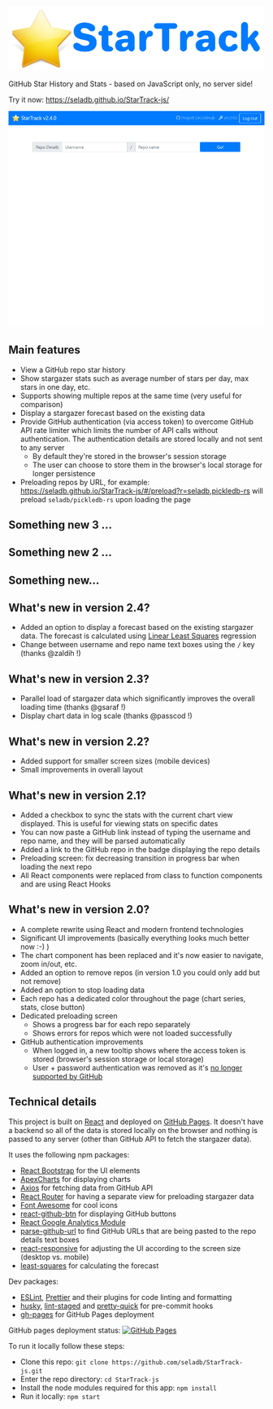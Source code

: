 <img src="public/logo.png" width="550" />

GitHub Star History and Stats - based on JavaScript only, no server side!

Try it now: https://seladb.github.io/StarTrack-js/

<img src="public/StarTrackDemo.gif" width="900" />

## Main features

- View a GitHub repo star history
- Show stargazer stats such as average number of stars per day, max stars in one day, etc.
- Supports showing multiple repos at the same time (very useful for comparison)
- Display a stargazer forecast based on the existing data
- Provide GitHub authentication (via access token) to overcome GitHub API rate limiter which limits the number of API calls without authentication. The authentication details are stored locally and not sent to any server
  - By default they're stored in the browser's session storage
  - The user can choose to store them in the browser's local storage for longer persistence
- Preloading repos by URL, for example: <https://seladb.github.io/StarTrack-js/#/preload?r=seladb,pickledb-rs> will preload `seladb/pickledb-rs` upon loading the page

## Something new 3 ...

## Something new 2 ...

## Something new...

## What's new in version 2.4?

- Added an option to display a forecast based on the existing stargazer data. The forecast is calculated using [Linear Least Squares](https://en.wikipedia.org/wiki/Linear_least_squares) regression
- Change between username and repo name text boxes using the `/` key (thanks @zaldih !)

## What's new in version 2.3?

- Parallel load of stargazer data which significantly improves the overall loading time (thanks @gsaraf !)
- Display chart data in log scale (thanks @passcod !)

## What's new in version 2.2?

- Added support for smaller screen sizes (mobile devices)
- Small improvements in overall layout

## What's new in version 2.1?

- Added a checkbox to sync the stats with the current chart view displayed. This is useful for viewing stats on specific dates
- You can now paste a GitHub link instead of typing the username and repo name, and they will be parsed automatically
- Added a link to the GitHub repo in the badge displaying the repo details
- Preloading screen: fix decreasing transition in progress bar when loading the next repo
- All React components were replaced from class to function components and are using React Hooks

## What's new in version 2.0?

- A complete rewrite using React and modern frontend technologies
- Significant UI improvements (basically everything looks much better now :-) )
- The chart component has been replaced and it's now easier to navigate, zoom in/out, etc.
- Added an option to remove repos (in version 1.0 you could only add but not remove)
- Added an option to stop loading data
- Each repo has a dedicated color throughout the page (chart series, stats, close button)
- Dedicated preloading screen
  - Shows a progress bar for each repo separately
  - Shows errors for repos which were not loaded successfully
- GitHub authentication improvements
  - When logged in, a new tooltip shows where the access token is stored (browser's session storage or local storage)
  - User + password authentication was removed as it's [no longer supported by GitHub](https://developer.github.com/changes/2019-11-05-deprecated-passwords-and-authorizations-api/#authenticating-using-passwords)

## Technical details

This project is built on [React](https://reactjs.org/) and deployed on [GitHub Pages](https://pages.github.com/). It doesn't have a backend so all of the data is stored locally on the browser and nothing is passed to any server (other than GitHub API to fetch the stargazer data).

It uses the following npm packages:

- [React Bootstrap](https://react-bootstrap.github.io/) for the UI elements
- [ApexCharts](https://apexcharts.com/docs/react-charts/) for displaying charts
- [Axios](https://github.com/axios/axios) for fetching data from GitHub API
- [React Router](https://reacttraining.com/react-router/) for having a separate view for preloading stargazer data
- [Font Awesome](https://fontawesome.com/how-to-use/on-the-web/using-with/react) for cool icons
- [react-github-btn](https://github.com/ntkme/react-github-btn) for displaying GitHub buttons
- [React Google Analytics Module](https://github.com/react-ga/react-ga)
- [parse-github-url](https://github.com/jonschlinkert/parse-github-url) to find GitHub URLs that are being pasted to the repo details text boxes
- [react-responsive](https://github.com/contra/react-responsive) for adjusting the UI according to the screen size (desktop vs. mobile)
- [least-squares](https://github.com/jprichardson/least-squares) for calculating the forecast

Dev packages:

- [ESLint](https://eslint.org/), [Prettier](https://prettier.io/) and their plugins for code linting and formatting
- [husky](https://github.com/typicode/husky), [lint-staged](https://github.com/okonet/lint-staged) and [pretty-quick](https://github.com/azz/pretty-quick) for pre-commit hooks
- [gh-pages](https://github.com/tschaub/gh-pages) for GitHub Pages deployment

GitHub pages deployment status: [![GitHub Pages](https://github.com/seladb/StarTrack-js/actions/workflows/deploy.yml/badge.svg)](https://github.com/seladb/StarTrack-js/actions/workflows/deploy.yml)

To run it locally follow these steps:

- Clone this repo: `git clone https://github.com/seladb/StarTrack-js.git`
- Enter the repo directory: `cd StarTrack-js`
- Install the node modules required for this app: `npm install`
- Run it locally: `npm start`
